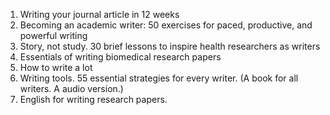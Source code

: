1. Writing your journal article in 12 weeks
2. Becoming an academic writer: 50 exercises for paced, productive, and powerful writing
3. Story, not study. 30 brief lessons to inspire health researchers as writers
4. Essentials of writing biomedical research papers
5. How to write a lot
6. Writing tools. 55 essential strategies for every writer. (A book for all writers. A audio version.)
7. English for writing research papers.

